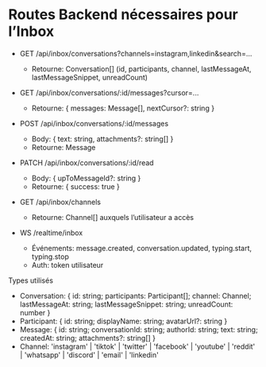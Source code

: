 # Routes Backend nécessaires pour l’Inbox

- GET /api/inbox/conversations?channels=instagram,linkedin&search=...
  - Retourne: Conversation[] (id, participants, channel, lastMessageAt, lastMessageSnippet, unreadCount)

- GET /api/inbox/conversations/:id/messages?cursor=...
  - Retourne: { messages: Message[], nextCursor?: string }

- POST /api/inbox/conversations/:id/messages
  - Body: { text: string, attachments?: string[] }
  - Retourne: Message

- PATCH /api/inbox/conversations/:id/read
  - Body: { upToMessageId?: string }
  - Retourne: { success: true }

- GET /api/inbox/channels
  - Retourne: Channel[] auxquels l’utilisateur a accès

- WS /realtime/inbox
  - Événements: message.created, conversation.updated, typing.start, typing.stop
  - Auth: token utilisateur

Types utilisés

- Conversation: { id: string; participants: Participant[]; channel: Channel; lastMessageAt: string; lastMessageSnippet: string; unreadCount: number }
- Participant: { id: string; displayName: string; avatarUrl?: string }
- Message: { id: string; conversationId: string; authorId: string; text: string; createdAt: string; attachments?: string[] }
- Channel: 'instagram' | 'tiktok' | 'twitter' | 'facebook' | 'youtube' | 'reddit' | 'whatsapp' | 'discord' | 'email' | 'linkedin'
